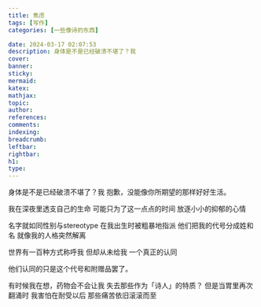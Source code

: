 ```yaml
---
title: 焦虑
tags: [写作]
categories: [一些像诗的东西]

date: 2024-03-17 02:07:53
description: 身体是不是已经破溃不堪了？我
cover:
banner:
sticky:
mermaid:
katex:
mathjax:
topic:
author:
references:
comments:
indexing:
breadcrumb:
leftbar:
rightbar:
h1:
type:
---
```

身体是不是已经破溃不堪了？我
抱歉，没能像你所期望的那样好好生活。

我在深夜里透支自己的生命
可能只为了这一点点的时间
放逐小小的抑郁的心情

名字就如同性别与stereotype
在我出生时被粗暴地指派
他们把我的代号分成姓和名
就像我的人格突然解离

世界有一百种方式称呼我
但却从未给我
一个真正的认同

他们认同的只是这个代号和附赠品罢了。

有时候我在想，药物会不会让我
失去那些作为「诗人」的特质？
但是当胃里再次翻涌时
我害怕在耐受以后
那些痛苦依旧滚滚而至